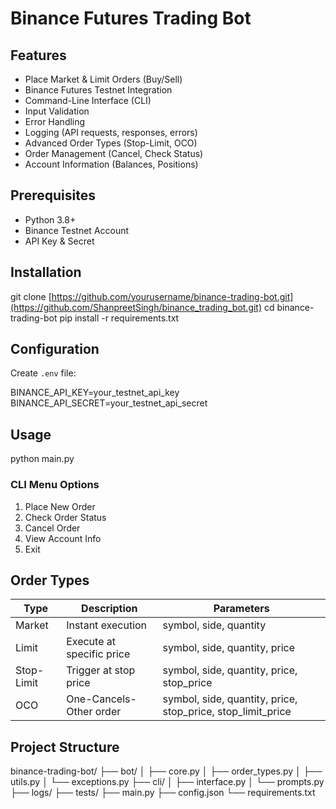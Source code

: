 # Binance Futures Trading Bot

## Features
- Place Market & Limit Orders (Buy/Sell)
- Binance Futures Testnet Integration
- Command-Line Interface (CLI)
- Input Validation
- Error Handling
- Logging (API requests, responses, errors)
- Advanced Order Types (Stop-Limit, OCO)
- Order Management (Cancel, Check Status)
- Account Information (Balances, Positions)

## Prerequisites
- Python 3.8+
- Binance Testnet Account
- API Key & Secret

## Installation

git clone [https://github.com/yourusername/binance-trading-bot.git](https://github.com/ShanpreetSingh/binance_trading_bot.git)
cd binance-trading-bot
pip install -r requirements.txt


## Configuration
Create `.env` file:

BINANCE_API_KEY=your_testnet_api_key
BINANCE_API_SECRET=your_testnet_api_secret


## Usage

python main.py


### CLI Menu Options
1. Place New Order
2. Check Order Status
3. Cancel Order
4. View Account Info
5. Exit

## Order Types
| Type        | Description                      | Parameters                     |
|-------------|----------------------------------|--------------------------------|
| Market      | Instant execution                | symbol, side, quantity         |
| Limit       | Execute at specific price        | symbol, side, quantity, price  |
| Stop-Limit  | Trigger at stop price            | symbol, side, quantity, price, stop_price |
| OCO         | One-Cancels-Other order          | symbol, side, quantity, price, stop_price, stop_limit_price |

## Project Structure

binance-trading-bot/
├── bot/
│   ├── core.py
│   ├── order_types.py
│   ├── utils.py
│   └── exceptions.py
├── cli/
│   ├── interface.py
│   └── prompts.py
├── logs/
├── tests/
├── main.py
├── config.json
└── requirements.txt


